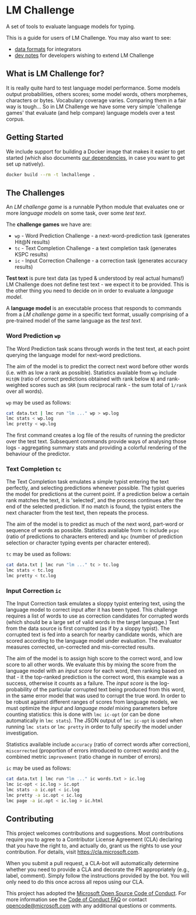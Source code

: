 # LM Challenge

A set of tools to evaluate language models for typing.

This is a guide for users of LM Challenge. You may also want to see:

 - [data formats](doc/formats.md) for integrators
 - [dev notes](doc/dev.md) for developers wishing to extend LM Challenge

## What is LM Challenge for?

It is really quite hard to test language model performance. Some models output probabilities, others scores; some model words, others morphemes, characters or bytes. Vocabulary coverage varies. Comparing them in a fair way is tough... So in LM Challenge we have some very simple 'challenge games' that evaluate (and help compare) language models over a test corpus.

## Getting Started

We include support for building a Docker image that makes it easier to get started (which also documents [our dependencies](Dockerfile), in case you want to get set up natively).

```bash
docker build --rm -t lmchallenge .
```

## The Challenges

An _LM challenge game_ is a runnable Python module that evaluates one or more _language models_ on some task, over some _test text_.

The **challenge games** we have are:

 - `wp` - Word Prediction Challenge - a next-word-prediction task (generates Hit@N results)
 - `tc` - Text Completion Challenge - a text completion task (generates KSPC results)
 - `ic` - Input Correction Challenge - a correction task (generates accuracy results)

**Test text** is pure text data (as typed & understood by real actual humans!) LM Challenge does not define test text - we expect it to be provided. This is the other thing you need to decide on in order to evaluate a _language model_.

A **language model** is an executable process that responds to commands from a _LM challenge game_ in a specific text format, usually comprising of a pre-trained model of the same language as the _test text_.

### Word Prediction `wp`

The Word Prediction task scans through words in the test text, at each point querying the language model for next-word predictions.

The aim of the model is to predict the correct next word before other words (i.e. with as low a rank as possible). Statistics available from `wp` include `Hit@N` (ratio of correct predictions obtained with rank below `N`) and rank-weighted scores such as `SRR` (sum reciprocal rank - the sum total of `1/rank` over all words).

`wp` may be used as follows:

```bash
cat data.txt | lmc run "lm ..." wp > wp.log
lmc stats < wp.log
lmc pretty < wp.log
```

The first command creates a log file of the results of running the predictor over the test text. Subsequent commands provide ways of analysing those logs - aggregating summary stats and providing a colorful rendering of the behaviour of the predictor.

### Text Completion `tc`

The Text Completion task emulates a simple typist entering the text perfectly, and selecting predictions whenever possible. The typist queries the model for predictions at the current point. If a prediction below a certain rank matches the text, it is 'selected', and the process continues after the end of the selected prediction. If no match is found, the typist enters the next character from the test text, then repeats the process.

The aim of the model is to predict as much of the next word, part-word or sequence of words as possible. Statistics available from `tc` include `pcpc` (ratio of predictions to characters entered) and `kpc` (number of prediction selection or character typing events per character entered).

`tc` may be used as follows:

```bash
cat data.txt | lmc run "lm ..." tc > tc.log
lmc stats < tc.log
lmc pretty < tc.log
```

### Input Correction `ic`

The Input Correction task emulates a sloppy typist entering text, using the language model to correct input after it has been typed. This challenge requires a list of words to use as correction candidates for corrupted words (which should be a large set of valid words in the target language.) Text from the data source is first corrupted (as if by a sloppy typist). The corrupted text is fed into a search for nearby candidate words, which are scored according to the language model under evaluation. The evaluator measures corrected, un-corrected and mis-corrected results.

The aim of the model is to assign high score to the correct word, and low score to all other words. We evaluate this by mixing the score from the language model with an _input score_ for each word, then ranking based on that - it the top-ranked prediction is the correct word, this example was a success, otherwise it counts as a failure. The _input score_ is the log-probability of the particular corrupted text being produced from this word, in the same error model that was used to corrupt the true word. In order to be robust against different ranges of scores from language models, we must optimize the _input_ and _language model_ mixing parameters before counting statistics: this is done with `lmc ic-opt` (or can be done automatically in `lmc stats`). The JSON output of `lmc ic-opt` is used when running `lmc stats` or `lmc pretty` in order to fully specify the model under investigation.

Statistics available include `accuracy` (ratio of correct words after correction), `miscorrected` (proportion of errors introduced to correct words) and the combined metric `improvement` (ratio change in number of errors).

`ic` may be used as follows:

```bash
cat data.txt | lmc run "lm ..." ic words.txt > ic.log
lmc ic-opt < ic.log > ic.opt
lmc stats -a ic.opt < ic.log
lmc pretty -a ic.opt < ic.log
lmc page -a ic.opt < ic.log > ic.html
```

## Contributing

This project welcomes contributions and suggestions.  Most contributions require you to agree to a
Contributor License Agreement (CLA) declaring that you have the right to, and actually do, grant us
the rights to use your contribution. For details, visit https://cla.microsoft.com.

When you submit a pull request, a CLA-bot will automatically determine whether you need to provide
a CLA and decorate the PR appropriately (e.g., label, comment). Simply follow the instructions
provided by the bot. You will only need to do this once across all repos using our CLA.

This project has adopted the [Microsoft Open Source Code of Conduct](https://opensource.microsoft.com/codeofconduct/).
For more information see the [Code of Conduct FAQ](https://opensource.microsoft.com/codeofconduct/faq/) or
contact [opencode@microsoft.com](mailto:opencode@microsoft.com) with any additional questions or comments.
